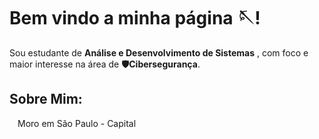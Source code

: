 <h1>Bem vindo a minha página 🪡!</h1>

Sou estudante de <strong>Análise e Desenvolvimento de Sistemas</strong> , com foco e maior interesse na área de <strong>🛡️Cibersegurança</strong>.

<h2>Sobre Mim:</h2>

<p><img src="https://cdn-icons-png.flaticon.com/512/197/197386.png" width="13"/>Moro em São Paulo - Capital <br></p>
